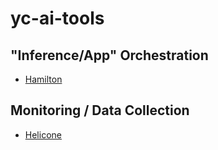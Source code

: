 # yc-ai-tools


## "Inference/App" Orchestration
* [Hamilton](https://github.com/dagWorks-Inc/hamilton)

## Monitoring / Data Collection
* [Helicone](https://helicone.ai)

